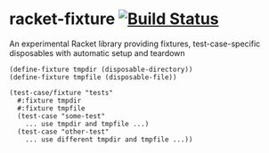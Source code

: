 # racket-fixture [![Build Status](https://travis-ci.org/jackfirth/racket-fixture.svg?branch=master)](https://travis-ci.org/jackfirth/racket-fixture)
An experimental Racket library providing fixtures, test-case-specific disposables with automatic setup and teardown

```racket
(define-fixture tmpdir (disposable-directory))
(define-fixture tmpfile (disposable-file))

(test-case/fixture "tests"
  #:fixture tmpdir
  #:fixture tmpfile
  (test-case "some-test"
    ... use tmpdir and tmpfile ...)
  (test-case "other-test"
    ... use different tmpdir and tmpfile ...))
```
